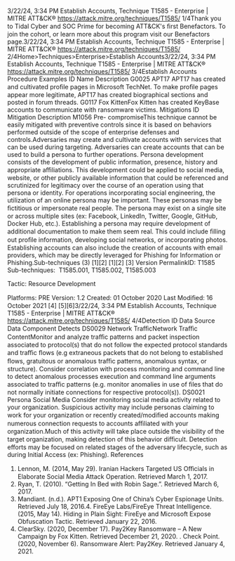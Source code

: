 3/22/24, 3:34 PM Establish Accounts, Technique T1585 - Enterprise | MITRE ATT&CK®
https://attack.mitre.org/techniques/T1585/ 1/4Thank you to Tidal Cyber and SOC Prime for becoming ATT&CK's ﬁrst Benefactors. To join the cohort, or learn more about this program visit our
Benefactors page.3/22/24, 3:34 PM Establish Accounts, Technique T1585 - Enterprise | MITRE ATT&CK®
https://attack.mitre.org/techniques/T1585/ 2/4Home>Techniques>Enterprise>Establish Accounts3/22/24, 3:34 PM Establish Accounts, Technique T1585 - Enterprise | MITRE ATT&CK®
https://attack.mitre.org/techniques/T1585/ 3/4Establish Accounts
Procedure Examples
ID Name Description
G0025 APT17 APT17 has created and cultivated proﬁle pages in Microsoft TechNet. To make proﬁle pages appear more
legitimate, APT17 has created biographical sections and posted in forum threads.
G0117 Fox
KittenFox Kitten has created KeyBase accounts to communicate with ransomware victims.
Mitigations
ID Mitigation Description
M1056 Pre-
compromiseThis technique cannot be easily mitigated with preventive controls since it is based on behaviors performed
outside of the scope of enterprise defenses and controls.Adversaries may create and cultivate accounts with services that can be used during targeting. Adversaries can create accounts that can be
used to build a persona to further operations. Persona development consists of the development of public information, presence, history and
appropriate aﬃliations. This development could be applied to social media, website, or other publicly available information that could be
referenced and scrutinized for legitimacy over the course of an operation using that persona or identity.
For operations incorporating social engineering, the utilization of an online persona may be important. These personas may be ﬁctitious or
impersonate real people. The persona may exist on a single site or across multiple sites (ex: Facebook, LinkedIn, Twitter, Google, GitHub,
Docker Hub, etc.). Establishing a persona may require development of additional documentation to make them seem real. This could include
ﬁlling out proﬁle information, developing social networks, or incorporating photos.
Establishing accounts can also include the creation of accounts with email providers, which may be directly leveraged for Phishing for
Information or Phishing.Sub-techniques (3)
[1][2]
[1][2]
[3]
Version PermalinkID: T1585
Sub-techniques:  T1585.001, T1585.002, T1585.003

Tactic: Resource Development

Platforms: PRE
Version: 1.2
Created: 01 October 2020
Last Modiﬁed: 16 October 2021
[4]
[5][6]3/22/24, 3:34 PM Establish Accounts, Technique T1585 - Enterprise | MITRE ATT&CK®
https://attack.mitre.org/techniques/T1585/ 4/4Detection
ID Data Source Data Component Detects
DS0029 Network TraﬃcNetwork Traﬃc
ContentMonitor and analyze traﬃc patterns and packet inspection associated to protocol(s) that
do not follow the expected protocol standards and traﬃc ﬂows (e.g extraneous packets
that do not belong to established ﬂows, gratuitous or anomalous traﬃc patterns,
anomalous syntax, or structure). Consider correlation with process monitoring and
command line to detect anomalous processes execution and command line arguments
associated to traﬃc patterns (e.g. monitor anomalies in use of ﬁles that do not normally
initiate connections for respective protocol(s)).
DS0021 Persona Social Media Consider monitoring social media activity related to your organization. Suspicious
activity may include personas claiming to work for your organization or recently
created/modiﬁed accounts making numerous connection requests to accounts aﬃliated
with your organization.Much of this activity will take place outside the visibility of the
target organization, making detection of this behavior diﬃcult. Detection efforts may be
focused on related stages of the adversary lifecycle, such as during Initial Access (ex:
Phishing).
References
1. Lennon, M. (2014, May 29). Iranian Hackers Targeted US
Oﬃcials in Elaborate Social Media Attack Operation. Retrieved
March 1, 2017.
2. Ryan, T. (2010). “Getting In Bed with Robin Sage.”. Retrieved
March 6, 2017.
3. Mandiant. (n.d.). APT1 Exposing One of China’s Cyber
Espionage Units. Retrieved July 18, 2016.4. FireEye Labs/FireEye Threat Intelligence. (2015, May 14).
Hiding in Plain Sight: FireEye and Microsoft Expose
Obfuscation Tactic. Retrieved January 22, 2016.
5. ClearSky. (2020, December 17). Pay2Key Ransomware – A
New Campaign by Fox Kitten. Retrieved December 21, 2020.
. Check Point. (2020, November 6). Ransomware Alert:
Pay2Key. Retrieved January 4, 2021.